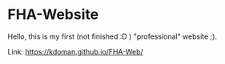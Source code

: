 # FHA-Website

Hello, this is my first (not finished :D ) "professional" website ;).

Link: https://kdoman.github.io/FHA-Web/
